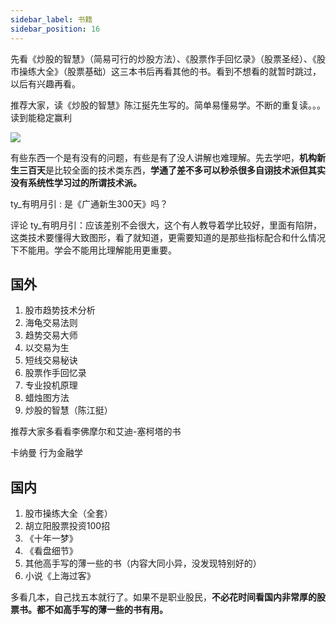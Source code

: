 ```yaml
---
sidebar_label: 书籍
sidebar_position: 16
---
```


先看《炒股的智慧》（简易可行的炒股方法）、《股票作手回忆录》（股票圣经）、《股市操练大全》（股票基础）这三本书后再看其他的书。看到不想看的就暂时跳过，以后有兴趣再看。

推荐大家，读《炒股的智慧》陈江挻先生写的。简单易懂易学。不断的重复读。。。读到能稳定赢利

![](https://img.arctee.cn/one/202212180348383.png)

有些东西一个是有没有的问题，有些是有了没人讲解也难理解。先去学吧，**机构新生三百天**是比较全面的技术类东西，**学通了差不多可以秒杀很多自诩技术派但其实没有系统性学习过的所谓技术派。**

ty_有明月引 : 是《广通新生300天》吗？

 评论 ty_有明月引：应该差别不会很大，这个有人教导着学比较好，里面有陷阱，这类技术要懂得大致图形，看了就知道，更需要知道的是那些指标配合和什么情况下不能用。学会不能用比理解能用更重要。

## 国外

1. 股市趋势技术分析
2. 海龟交易法则
3. 趋势交易大师
4. 以交易为生
5. 短线交易秘诀
6. 股票作手回忆录
7. 专业投机原理
8. 蜡烛图方法
9. 炒股的智慧（陈江挺）

推荐大家多看看李佛摩尔和艾迪-塞柯塔的书

卡纳曼 行为金融学

## 国内

1. 股市操练大全（全套）
2. 胡立阳股票投资100招
3. 《十年一梦》
4. 《看盘细节》
5. 其他高手写的薄一些的书（内容大同小异，没发现特别好的）
6. 小说《上海过客》

多看几本，自己找五本就行了。如果不是职业股民，**不必花时间看国内非常厚的股票书。都不如高手写的薄一些的书有用。**



